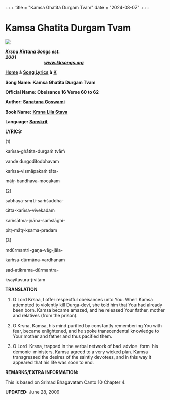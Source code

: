 +++
title = "Kamsa Ghatita Durgam Tvam"
date = "2024-08-07"
+++

# Kamsa Ghatita Durgam Tvam
**[![](http://kksongs.org/image_files/image002.jpg)](http://kksongs.org/)**

**_Krsna_** **_Kirtana Songs est. 2001_**                                                                                                                                                      **_www.kksongs.org_**

**[Home](http://kksongs.org/)** **à** **[Song Lyrics](http://kksongs.org/lyrics.html)** **à** **[K](http://kksongs.org/songs/song_k.html)**

**Song Name: Kamsa Ghatita Durgam Tvam**

**Official Name: Obeisance 16 Verse 60 to 62**

**Author:** [**Sanatana** **Goswami**](http://kksongs.org/authors/list/sanatana_g.html)

**Book Name:** [**Krsna** **Lila Stava**](http://kksongs.org/authors/krsnalilastava.html)

**Language:** [**Sanskrit**](http://kksongs.org/language/list/sanskrit.html)

**LYRICS:**

(1)

kaḿsa-ghātita-durgaḿ tvāḿ

vande durgoditodbhavam

kaḿsa-vismāpakaḿ tāta\-

mātṛ-bandhava-mocakam

(2)

sabhaya-smṛti-saḿśuddha\-

citta-kaḿsa-vivekadam

kaḿsātma-jṇāna-saḿslāghi\-

pitṛ-mātṛ-kṣama-pradam

(3)

mdūrmantri-gaṇa-vāg-jāla\-

kaḿsa-dūrmāna-vardhanaḿ

sad-atikrama-dūrmantra\-

kṣayitāsura-jīvitam

**TRANSLATION**

1) O Lord Krsna, I offer respectful obeisances unto You. When Kamsa attempted to violently kill Durga-devi, she told him that You had already been born. Kamsa became amazed, and he released Your father, mother and relatives (from the prison).

2) O Krsna, Kamsa, his mind purified by constantly remembering You with fear, became enlightened, and he spoke transcendental knowledge to Your mother and father and thus pacified them.

3) O Lord  Krsna, trapped in the verbal network of bad  advice  form  his demonic  ministers, Kamsa agreed to a very wicked plan. Kamsa transgressed the desires of the saintly devotees, and in this way it appeared that his life was soon to end.

**REMARKS/EXTRA INFORMATION:**

This is based on Srimad Bhagavatam Canto 10 Chapter 4.

**UPDATED:** June 28, 2009